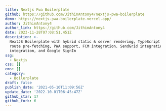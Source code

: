 ```yaml
---
title: Nextjs Pwa Boilerplate
github: https://github.com/JithinAntony4/nextjs-pwa-boilerplate
demo: https://nextjs-pwa-boilerplate.vercel.app/
author: JithinAntony4
author_link: https://github.com/JithinAntony4
date: 2023-11-28T07:08:51.451Z
description: >-
  NextJS Boilerplate with hybrid static & server rendering, TypeScript support,
  route pre-fetching, PWA support, FCM integration, SendGrid integration, Twilio
  integration, and Google SignIn
ssg:
  - Nextjs
css: []
cms: []
category:
  - Boilerplate
draft: false
publish_date: '2021-05-10T11:09:56Z'
update_date: '2022-10-01T06:45:47Z'
github_star: 17
github_fork: 6
---
```

